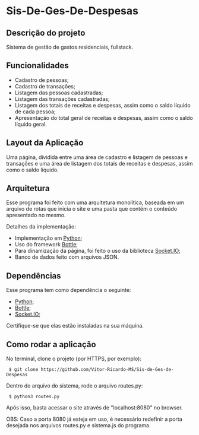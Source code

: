 # Sis-De-Ges-De-Despesas 

## Descrição do projeto

Sistema de gestão de gastos residenciais, fullstack. 

## Funcionalidades

- Cadastro de pessoas;
- Cadastro de transações;
- Listagem das pessoas cadastradas;
- Listagem das transações cadastradas;
- Listagem dos totais de receitas e despesas, assim como o saldo líquido de cada pessoa;
- Apresentação do total geral de receitas e despesas, assim como o saldo líquido geral.

## Layout da Aplicação

Uma página, dividida entre uma área de cadastro e listagem de pessoas e transações e uma área de listagem dos totais de receitas e despesas, assim como o saldo líquido.

## Arquitetura

Esse programa foi feito com uma arquitetura monolítica, baseada em um arquivo de rotas que inicia o site e uma pasta que contém o conteúdo apresentado no mesmo.

Detalhes da implementação:

- Implementação em [Python](https://www.python.org/downloads/);
- Uso do framework [Bottle](https://bottlepy.org/docs/dev/);
- Para dinamização da página, foi feito o uso da biblioteca [Socket.IO](https://socket.io/pt-br/);
- Banco de dados feito com arquivos JSON.

## Dependências

Esse programa tem como dependência o seguinte:

- [Python](https://www.python.org/downloads/);
- [Bottle](https://bottlepy.org/docs/dev/);
- [Socket.IO](https://socket.io/pt-br/);

Certifique-se que elas estão instaladas na sua máquina. 

## Como rodar a aplicação

No terminal, clone o projeto (por HTTPS, por exemplo):
```
 $ git clone https://github.com/Vitor-Ricardo-MS/Sis-de-Ges-de-Despesas
```
Dentro do arquivo do sistema, rode o arquivo routes.py:
```
 $ python3 routes.py
```
Após isso, basta acessar o site através de "localhost:8080" no browser.

OBS: Caso a porta 8080 já esteja em uso, é necessário redefinir a porta desejada nos arquivos routes.py e sistema.js do programa.









